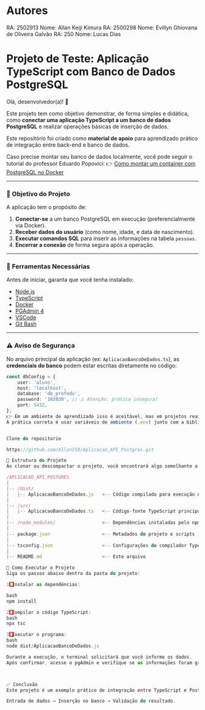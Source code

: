 # Autores

RA: 2502913 Nome: Allan Keiji Kimura 
RA: 2500298 Nome: Evillyn Ghiovana de Oliveira Galvão 
RA: 250 Nome: Lucas Dias


# Projeto de Teste: Aplicação TypeScript com Banco de Dados PostgreSQL

Olá, desenvolvedor(a)! 👋

Este projeto tem como objetivo demonstrar, de forma simples e didática, como **conectar uma aplicação TypeScript a um banco de dados PostgreSQL** e realizar operações básicas de inserção de dados.

Este repositório foi criado como **material de apoio** para aprendizado prático de integração entre back-end e banco de dados.  

Caso precise montar seu banco de dados localmente, você pode seguir o tutorial do professor Eduardo Popovici:
👉 [Como montar um container com PostgreSQL no Docker](https://www.eduardopopovici.com/2025/09/como-montar-um-conteiner-com-postgre.html)

---

### 🎯 Objetivo do Projeto

A aplicação tem o propósito de:

1. **Conectar-se** a um banco PostgreSQL em execução (preferencialmente via Docker).  
2. **Receber dados do usuário** (como nome, idade, e data de nascimento).  
3. **Executar comandos SQL** para inserir as informações na tabela `pessoas`.  
4. **Encerrar a conexão** de forma segura após a operação.  

---

### 🧰 Ferramentas Necessárias

Antes de iniciar, garanta que você tenha instalado:

- [Node.js](https://nodejs.org/en/)  
- [TypeScript](https://www.typescriptlang.org/)  
- [Docker](https://www.docker.com/)  
- [PGAdmin 4](https://www.pgadmin.org/)  
- [VSCode](https://code.visualstudio.com/)  
- [Git Bash](https://gitforwindows.org/)  


---

### ⚠️ Aviso de Segurança

No arquivo principal da aplicação (ex: `AplicacaoBancoDeDados.ts`), as **credenciais do banco** podem estar escritas diretamente no código:

```typescript
const dbConfig = {
    user: 'aluno',
    host: 'localhost',
    database: 'db_profedu',
    password: '102030', // ⚠️ Atenção: prática insegura!
    port: 5432,
};
👉 Em um ambiente de aprendizado isso é aceitável, mas em projetos reais nunca exponha credenciais diretamente no código.
A prática correta é usar variáveis de ambiente (.env) junto com a biblioteca dotenv.


Clone do repositorio

https://github.com/Allan210/Aplicacao_API_Postgres.git

📂 Estrutura do Projeto
Ao clonar ou descompactar o projeto, você encontrará algo semelhante a:

/APLICACAO_API_POSTGRES
|
|-- /dist/
|   |-- AplicacaoBancoDeDados.js   <-- Código compilado para execução no Node.js
|
|-- /src/
|   |-- AplicacaoBancoDeDados.ts   <-- Código-fonte TypeScript principal
|
|-- /node_modules/                 <-- Dependências instaladas pelo npm
|
|-- package.json                   <-- Metadados do projeto e scripts
|
|-- tsconfig.json                  <-- Configurações do compilador TypeScript
|
|-- README.md                      <-- Este arquivo

🚀 Como Executar o Projeto
Siga os passos abaixo dentro da pasta do projeto:

1️⃣ Instalar as dependências:

bash
npm install

2️⃣ Compilar o código TypeScript:
bash
npx tsc

3️⃣ Executar o programa:
bash
node dist/AplicacaoBancoDeDados.js

Durante a execução, o terminal solicitará que você informe os dados.
Após confirmar, acesse o pgAdmin e verifique se as informações foram gravadas corretamente na tabela do banco.



✅ Conclusão
Este projeto é um exemplo prático de integração entre TypeScript e PostgreSQL, ideal para quem está começando a desenvolver back-end e deseja entender o fluxo básico de:

Entrada de dados → Inserção no banco → Validação do resultado.
